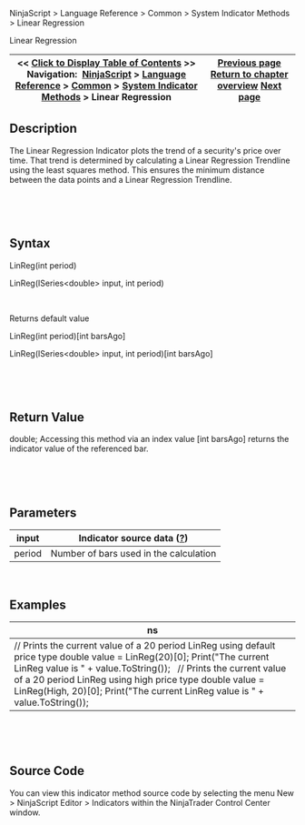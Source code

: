 ﻿


NinjaScript \> Language Reference \> Common \> System Indicator Methods \> Linear Regression






















Linear Regression







| \<\< [Click to Display Table of Contents](linear_regression.md) \>\> **Navigation:**     [NinjaScript](ninjascript.md) \> [Language Reference](language_reference_wip.md) \> [Common](common.md) \> [System Indicator Methods](indicators.md) \> Linear Regression | [Previous page](keyreversalup.md) [Return to chapter overview](indicators.md) [Next page](linear_regression_intercept.md) |
| --- | --- |











## Description


The Linear Regression Indicator plots the trend of a security's price over time. That trend is determined by calculating a Linear Regression Trendline using the least squares method. This ensures the minimum distance between the data points and a Linear Regression Trendline.


 


 


## Syntax


LinReg(int period)  

LinReg(ISeries\<double\> input, int period)


 


Returns default value  

LinReg(int period)\[int barsAgo]  

LinReg(ISeries\<double\> input, int period)\[int barsAgo]


 


 


## Return Value


double; Accessing this method via an index value \[int barsAgo] returns the indicator value of the referenced bar.


 


 


## Parameters




| input | Indicator source data ([?](valid_input_data_for_indicator.md)) |
| --- | --- |
| period | Number of bars used in the calculation |



 


## 


## Examples




| ns |
| --- |
| // Prints the current value of a 20 period LinReg using default price type double value \= LinReg(20)\[0]; Print("The current LinReg value is " \+ value.ToString());   // Prints the current value of a 20 period LinReg using high price type double value \= LinReg(High, 20)\[0]; Print("The current LinReg value is " \+ value.ToString()); |



 


 


## Source Code


You can view this indicator method source code by selecting the menu New \> NinjaScript Editor \> Indicators within the NinjaTrader Control Center window.








